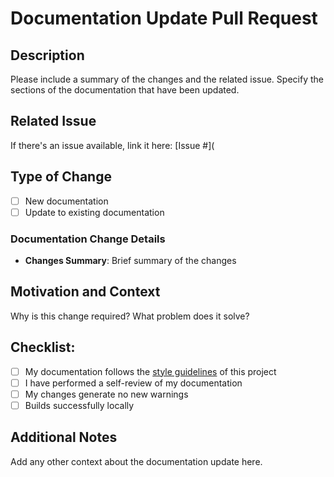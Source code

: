 # Documentation Update Pull Request

## Description

Please include a summary of the changes and the related issue. Specify the sections of the documentation that have been updated.

<!-- Delete the `Related Issue` section if there is no related issue open with this Pull Request -->
## Related Issue

If there's an issue available, link it here: [Issue #](

## Type of Change

- [ ] New documentation
- [ ] Update to existing documentation

### Documentation Change Details
- **Changes Summary**: Brief summary of the changes

## Motivation and Context

Why is this change required? What problem does it solve?

## Checklist:

- [ ] My documentation follows the [style guidelines](https://github.com/signalwire/docs/wiki/Written-Style-Guide) of this project
- [ ] I have performed a self-review of my documentation
- [ ] My changes generate no new warnings
- [ ] Builds successfully locally

## Additional Notes

Add any other context about the documentation update here.
